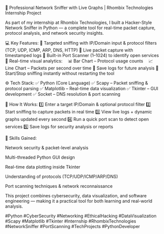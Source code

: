 🚀 Professional Network Sniffer with Live Graphs | Rhombix Technologies Internship Project

As part of my internship at Rhombix Technologies, I built a Hacker-Style Network Sniffer in Python — a complete tool for real-time packet capture, protocol analysis, and network security insights.

💻 Key Features:
🔹 Targeted sniffing with IP/Domain input & protocol filters (TCP, UDP, ICMP, ARP, DNS, HTTP)
🔹 Live packet capture with timestamped logs
🔹 Built-in Port Scanner (1–1024) to identify open services
🔹 Real-time visual analytics:
 📊 Bar Chart – Protocol usage counts
 📈 Line Chart – Packets per second over time
🔹 Save logs for future analysis
🔹 Start/Stop sniffing instantly without restarting the tool

⚙ Tech Stack:
✅ Python (Core Language)
✅ Scapy – Packet sniffing & protocol parsing
✅ Matplotlib – Real-time data visualization
✅ Tkinter – GUI development
✅ Socket – DNS resolution & port scanning

📌 How It Works:
1️⃣ Enter a target IP/Domain & optional protocol filter
2️⃣ Start sniffing to capture packets in real time
3️⃣ View live logs + dynamic graphs updated every second
4️⃣ Run a quick port scan to detect open services
5️⃣ Save logs for security analysis or reports

🎯 Skills Gained:

Network security & packet-level analysis

Multi-threaded Python GUI design

Real-time data plotting inside Tkinter

Understanding of protocols (TCP/UDP/ICMP/ARP/DNS)

Port scanning techniques & network reconnaissance

This project combines cybersecurity, data visualization, and software engineering — making it a practical tool for both learning and real-world analysis.

#Python #CyberSecurity #Networking #EthicalHacking #DataVisualization #Scapy #Matplotlib #Tkinter #Internship #RhombixTechnologies #NetworkSniffer #PortScanning #TechProjects #PythonDeveloper
